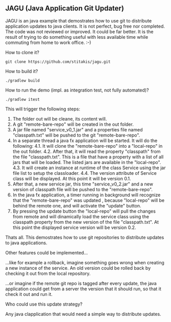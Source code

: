 JAGU (Java Application Git Updater)
-----------------------------------

JAGU is an java example that demostrates how to use git to distribute application updates to java clients.
It is not perfect, bug free nor completed. The code was not reviewed or improved. It could be far better. It is the result of trying to do something useful with less available time while commuting from home to work office. :-)

How to clone it?

```
git clone https://github.com/stitakis/jagu.git
```

How to build it?

```
./gradlew build
```

How to run the demo (impl. as integration test, not fully automated)?

```
./gradlew itest
```

This will trigger the following steps:

1. The folder out will be cleane, its content will.
2. A git "remote-bare-repo" will be created in the out folder.
3. A jar file named "service_v0_1.jar" and a properties file named "classpath.txt" will be pushed to the git "remote-bare-repo".
4. In a separate thread a java fx application will be started. It will do the following:
    4.1. It will clone the "remote-bare-repo" into a "local-repo" in the out folder.
    4.2. After that, it will read the property "classpath" from the file "classpath.txt". This is a file that have a property with a list of all jars that will be loaded. The listed jars are available in the "local-repo".
    4.3. It will create an instance at runtime of the class Service using the jar file list to setup the classloader.
    4.4. The version attribute of Service class will be displayed. At this point it will be version 0.1.
5. After that, a new service jar, this time "service_v0_2.jar" and a new version of classpath file will be pushed to the "remote-bare-repo".
6. In the java fx application, a timer running in background will recognize that the "remote-bare-repo" was updated , because "local-repo" will be behind the remote one, and will activate the "update" button.
7. By pressing the update button the "local-repo" will pull the changes from remote and will dinamically load the service class using the classpath property from the new version of the file "classpath.txt". At this point the displayed service version  will be version 0.2.

Thats all. This demostrates how to use git repositories to distribute updates to java applications.

Other features could be implemented...

...like for example a rollback, imagine something goes wrong when creating a new instance of the service. An old version could be rolled back by checking it out from the local repository.

...or imagine if the remote git repo is tagged after every update, the java application could get from a server the version that it should run, so that it check it out and run it.

Who could use this update strategy?

Any java clapplication that would need a simple way to distribute updates.


